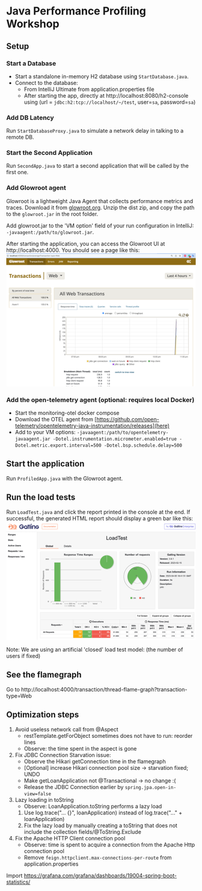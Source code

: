# Java Performance Profiling Workshop

## Setup

### Start a Database
- Start a standalone in-memory H2 database using `StartDatabase.java`.
- Connect to the database:
  - From IntelliJ Ultimate from application.properties file
  - After starting the app, directly at http://localhost:8080/h2-console 
    using (url = `jdbc:h2:tcp://localhost/~/test`, user=`sa`, password=`sa`)

### Add DB Latency
Run `StartDatabaseProxy.java` to simulate a network delay in talking to a remote DB.

### Start the Second Application
Run `SecondApp.java` to start a second application that will be called by the first one.

### Add Glowroot agent
Glowroot is a lightweight Java Agent that collects performance metrics and traces.
Download it from [glowroot.org](https://glowroot.org/).
Unzip the dist zip, and copy the path to the `glowroot.jar` in the root folder.

Add glowroot.jar to the 'VM option' field of your run configuration in IntelliJ:
`-javaagent:/path/to/glowroot.jar`.

After starting the application, you can access the Glowroot UI at http://localhost:4000. 
You should see a page like this:
![img.png](art/glowroot.png)

### Add the open-telemetry agent (optional: requires local Docker)
- Start the monitoring-otel docker compose 
- Download the OTEL agent from [https://github.com/open-telemetry/opentelemetry-java-instrumentation/releases](here)
- Add to your VM options: `-javaagent:/path/to/opentelemetry-javaagent.jar -Dotel.instrumentation.micrometer.enabled=true -Dotel.metric.export.interval=500 -Dotel.bsp.schedule.delay=500`

## Start the application
Run `ProfiledApp.java` with the Glowroot agent.

## Run the load tests
Run `LoadTest.java` and click the report printed in the console at the end.
If successful, the generated HTML report should display a green bar like this:
![img.png](art/gatling.png)

Note: We are using an artificial 'closed' load test model:
(the number of users if fixed)

## See the flamegraph
Go to http://localhost:4000/transaction/thread-flame-graph?transaction-type=Web

## Optimization steps
1. Avoid useless network call from @Aspect
   - restTemplate.getForObject sometimes does not have to run: reorder lines
   - Observe: the time spent in the aspect is gone
2. Fix JDBC Connection Starvation issue:
   - Observe the Hikari getConnection time in the flamegraph
   - [Optional] increase Hikari connection pool size -> starvation fixed; UNDO
   - Make getLoanApplication not @Transactional -> no change :( 
   - Release the JDBC Connection earlier by `spring.jpa.open-in-view=false`
3. Lazy loading in toString
   - Observe: LoanApplication.toString performs a lazy load
   1) Use log.trace("... {}", loanApplication) instead of log.trace("..." + loanApplication)
   2) Fix the lazy load by manually creating a toString that does not include the collection fields/@ToString.Exclude
4. Fix the Apache HTTP Client connection pool
   - Observe: time is spent to acquire a connection from the Apache Http connection pool
   - Remove `feign.httpclient.max-connections-per-route` from application.properties



Import https://grafana.com/grafana/dashboards/19004-spring-boot-statistics/